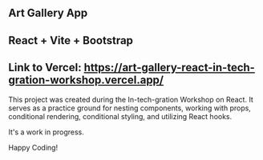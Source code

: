 ## Art Gallery App
## React + Vite + Bootstrap
## Link to Vercel: https://art-gallery-react-in-tech-gration-workshop.vercel.app/

This project was created during the In-tech-gration Workshop on React. It serves as a practice ground for nesting components, working with props, conditional rendering, conditional styling, and utilizing React hooks.

It's a work in progress.

Happy Coding!
